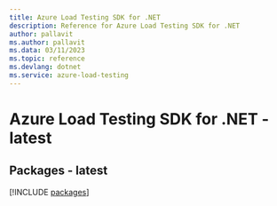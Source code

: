 ```yaml
---
title: Azure Load Testing SDK for .NET
description: Reference for Azure Load Testing SDK for .NET
author: pallavit
ms.author: pallavit
ms.data: 03/11/2023
ms.topic: reference
ms.devlang: dotnet
ms.service: azure-load-testing
---
```

# Azure Load Testing SDK for .NET - latest
## Packages - latest
[!INCLUDE [packages](load-testing-index.md)]